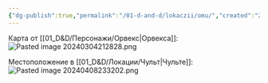```yaml
---
{"dg-publish":true,"permalink":"/01-d-and-d/lokaczii/omu/","created":"2024-11-09T09:06:49.844+03:00","updated":"2024-04-08T23:32:04.344+03:00"}
---
```




Карта от [[01_D&D/Персонажи/Орвекс\|Орвекса]]:
![Pasted image 20240304212828.png](/img/user/01_D&D/img/Pasted%20image%2020240304212828.png)

Местоположение в [[01_D&D/Локации/Чульт\|Чульте]]:
![Pasted image 20240408233202.png](/img/user/01_D&D/img/Pasted%20image%2020240408233202.png)